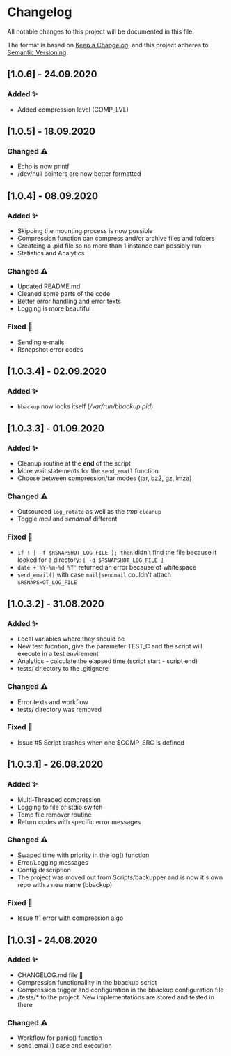 # Changelog
All notable changes to this project will be documented in this file.

The format is based on [Keep a Changelog](https://keepachangelog.com/en/1.0.0/),
and this project adheres to [Semantic Versioning](https://semver.org/spec/v2.0.0.html).

## [1.0.6] - 24.09.2020
### Added ✨
- Added compression level (COMP_LVL)


## [1.0.5] - 18.09.2020
### Changed ⚠️
- Echo is now printf
- /dev/null pointers are now better formatted


## [1.0.4] - 08.09.2020
### Added ✨ 
- Skipping the mounting process is now possible
- Compression function can compress and/or archive files and folders
- Createing a .pid file so no more than 1 instance can possibly run
- Statistics and Analytics 

### Changed ⚠️
- Updated README.md
- Cleaned some parts of the code
- Better error handling and error texts
- Logging is more beautiful

### Fixed 🐞
- Sending e-mails
- Rsnapshot error codes


## [1.0.3.4] - 02.09.2020
### Added ✨
- `bbackup` now locks itself (*/var/run/bbackup.pid*)


## [1.0.3.3] - 01.09.2020
### Added ✨
- Cleanup routine at the **end** of the script
- More wait statements for the `send_email` function
- Choose between compression/tar modes (tar, bz2, gz, lmza)

### Changed ⚠️
- Outsourced `log_rotate` as well as the *tmp* `cleanup`
- Toggle *mail* and *sendmail* different

### Fixed 🐞
- `if ! [ -f $RSNAPSHOT_LOG_FILE ]; then` didn't find the file because it looked for a directory: `[ -d $RSNAPSHOT_LOG_FILE ]`
- `date +'%Y-%m-%d %T'` returned an error because of whitespace
- `send_email()` with case `mail|sendmail` couldn't attach `$RSNAPSHOT_LOG_FILE`


## [1.0.3.2] - 31.08.2020
### Added ✨
- Local variables where they should be
- New test fucntion, give the parameter TEST_C and the script will execute in a test envirement
- Analytics - calculate the elapsed time (script start - script end)
- tests/ driectory to the .gitignore

### Changed ⚠️
- Error texts and workflow
- tests/ directory was removed

### Fixed 🐞
- Issue #5 Script crashes when one $COMP_SRC is defined


## [1.0.3.1] - 26.08.2020
### Added ✨
- Multi-Threaded compression
- Logging to file or stdio switch
- Temp file remover routine
- Return codes with specific error messages

### Changed ⚠️
- Swaped time with priority in the log() function
- Error/Logging messages
- Config description
- The project was moved out from Scripts/backupper and is now it's own repo with a new name (bbackup)

### Fixed 🐞
- Issue #1 error with compression algo


## [1.0.3] - 24.08.2020
### Added ✨
- CHANGELOG.md file 🥳
- Compression functionallity in the bbackup script
- Compression trigger and configuration in the bbackup configuration file
- /tests/* to the project. New implementations are stored and tested in there

### Changed ⚠️
- Workflow for panic() function
- send_email() case and execution
